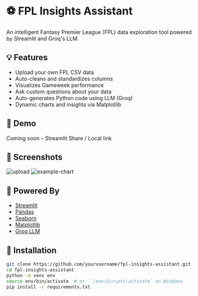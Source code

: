 # ⚽ FPL Insights Assistant

An intelligent Fantasy Premier League (FPL) data exploration tool powered by Streamlit and Groq's LLM.

## 💡 Features

- Upload your own FPL CSV data
- Auto-cleans and standardizes columns
- Visualizes Gameweek performance
- Ask custom questions about your data
- Auto-generates Python code using LLM (Groq)
- Dynamic charts and insights via Matplotlib

## 🚀 Demo

Coming soon – Streamlit Share / Local link

## 📸 Screenshots

![upload](screenshots/upload.png)
![example-chart](screenshots/chart.png)

## 🧠 Powered By

- [Streamlit](https://streamlit.io)
- [Pandas](https://pandas.pydata.org/)
- [Seaborn](https://seaborn.pydata.org/)
- [Matplotlib](https://matplotlib.org/)
- [Groq LLM](https://groq.com/)

## 📁 Installation

```bash
git clone https://github.com/yourusername/fpl-insights-assistant.git
cd fpl-insights-assistant
python -m venv env
source env/bin/activate  # or `.\env\Scripts\activate` on Windows
pip install -r requirements.txt
